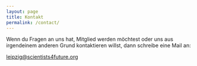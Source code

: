 ```yaml
---
layout: page
title: Kontakt
permalink: /contact/
---
```


Wenn du Fragen an uns hat, Mitglied werden möchtest oder uns aus irgendeinem anderen Grund kontaktieren willst, dann schreibe eine Mail an:

leipzig@scientists4future.org
